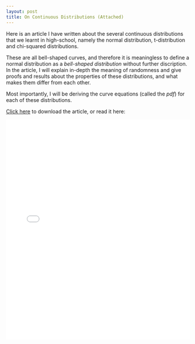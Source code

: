 ```yaml
---
layout: post
title: On Continuous Distributions (Attached)
---
```


Here is an article I have written about the several continuous distributions that we learnt in high-school, namely the normal distribution, t-distribution and chi-squared distributions. 

These are all bell-shaped curves, and therefore it is meaningless to define a normal distribution as a _bell-shaped distribution_ without further discription. In the article, I will explain in-depth the meaning of randomness and give proofs and results about the properties of these distributions, and what makes them differ from each other. 

Most importantly, I will be deriving the curve equations (called the _pdf_) for each of these distributions.

<a href="https://raw.githubusercontent.com/Tristanchaang/tristanchaang.github.io/main/downloads/On-Continuous-Distributions.pdf" download>Click here</a> to download the article, or read it here:

<embed src="/downloads/On-Continuous-Distributions.pdf" type="application/pdf" width="100%" height="600px" />
